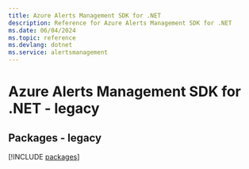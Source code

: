 ```yaml
---
title: Azure Alerts Management SDK for .NET
description: Reference for Azure Alerts Management SDK for .NET
ms.date: 06/04/2024
ms.topic: reference
ms.devlang: dotnet
ms.service: alertsmanagement
---
```

# Azure Alerts Management SDK for .NET - legacy
## Packages - legacy
[!INCLUDE [packages](alerts-management-index.md)]